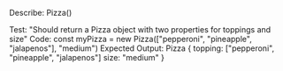Describe: Pizza()

Test: "Should return a Pizza object with two properties for toppings and size"
Code: const myPizza = new Pizza(["pepperoni", "pineapple", "jalapenos"], "medium")
Expected Output: Pizza { topping: ["pepperoni", "pineapple", "jalapenos"] size: "medium" }